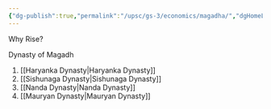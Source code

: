```yaml
---
{"dg-publish":true,"permalink":"/upsc/gs-3/economics/magadha/","dgHomeLink":true,"dgPassFrontmatter":false}
---
```


Why Rise?

Dynasty of Magadh
1. [[Haryanka Dynasty|Haryanka Dynasty]]
2. [[Sishunaga Dynasty|Sishunaga Dynasty]]
3. [[Nanda Dynasty|Nanda Dynasty]]
5. [[Mauryan Dynasty|Mauryan Dynasty]] 
